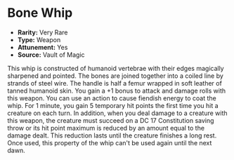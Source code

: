 # Bone Whip

- **Rarity:** Very Rare
- **Type:** Weapon
- **Attunement:** Yes
- **Source:** Vault of Magic

This whip is constructed of humanoid vertebrae with their edges magically sharpened and pointed. The bones are joined together into a coiled line by strands of steel wire. The handle is half a femur wrapped in soft leather of tanned humanoid skin. You gain a +1 bonus to attack and damage rolls with this weapon. You can use an action to cause fiendish energy to coat the whip. For 1 minute, you gain 5 temporary hit points the first time you hit a creature on each turn. In addition, when you deal damage to a creature with this weapon, the creature must succeed on a DC 17 Constitution saving throw or its hit point maximum is reduced by an amount equal to the damage dealt. This reduction lasts until the creature finishes a long rest. Once used, this property of the whip can't be used again until the next dawn.
